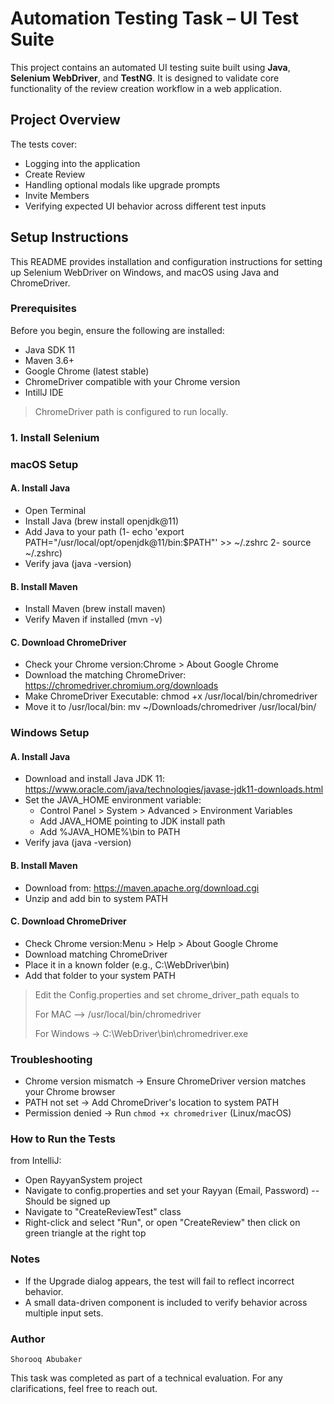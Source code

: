 # Automation Testing Task – UI Test Suite
This project contains an automated UI testing suite built using **Java**, **Selenium WebDriver**, and **TestNG**. It is designed to validate core functionality of the review creation workflow in a web application.

## Project Overview

The tests cover:

- Logging into the application
- Create Review
- Handling optional modals like upgrade prompts
- Invite Members
- Verifying expected UI behavior across different test inputs


## Setup Instructions
This README provides installation and configuration instructions for setting up Selenium WebDriver on Windows, and macOS using Java and ChromeDriver.

### Prerequisites

Before you begin, ensure the following are installed:

- Java SDK 11
- Maven 3.6+
- Google Chrome (latest stable)
- ChromeDriver compatible with your Chrome version
- IntillJ IDE

> ChromeDriver path is configured to run locally.

### 1. Install Selenium
### macOS Setup

#### A. Install Java
- Open Terminal
- Install Java (brew install openjdk@11)
- Add Java to your path (1- echo 'export PATH="/usr/local/opt/openjdk@11/bin:$PATH"' >> ~/.zshrc
  2- source ~/.zshrc)
- Verify java (java -version)

#### B. Install Maven
- Install Maven (brew install maven)
- Verify Maven if installed (mvn -v)

#### C. Download ChromeDriver
- Check your Chrome version:Chrome > About Google Chrome 
- Download the matching ChromeDriver:
https://chromedriver.chromium.org/downloads
- Make ChromeDriver Executable: chmod +x /usr/local/bin/chromedriver
- Move it to /usr/local/bin: mv ~/Downloads/chromedriver /usr/local/bin/


### Windows Setup

#### A. Install Java
- Download and install Java JDK 11:
  https://www.oracle.com/java/technologies/javase-jdk11-downloads.html
- Set the JAVA_HOME environment variable:
  - Control Panel > System > Advanced > Environment Variables 
  - Add JAVA_HOME pointing to JDK install path 
  - Add %JAVA_HOME%\bin to PATH
- Verify java (java -version)

#### B. Install Maven
- Download from: https://maven.apache.org/download.cgi
- Unzip and add bin to system PATH

#### C. Download ChromeDriver
- Check Chrome version:Menu > Help > About Google Chrome 
- Download matching ChromeDriver 
- Place it in a known folder (e.g., C:\WebDriver\bin)
- Add that folder to your system PATH

> Edit the Config.properties and set chrome_driver_path equals to
> 
>  For MAC  -->  /usr/local/bin/chromedriver
> 
>  For Windows -> C:\\WebDriver\\bin\\chromedriver.exe


### Troubleshooting

- Chrome version mismatch → Ensure ChromeDriver version matches your Chrome browser
- PATH not set → Add ChromeDriver's location to system PATH
- Permission denied → Run `chmod +x chromedriver` (Linux/macOS)

### How to Run the Tests
   
   from IntelliJ:
   - Open RayyanSystem project 
   - Navigate to config.properties and set your Rayyan (Email, Password) --Should be signed up
   - Navigate to "CreateReviewTest" class 
   - Right-click and select "Run", or open "CreateReview" then click on green triangle at the right top

### Notes
   - If the Upgrade dialog appears, the test will fail to reflect incorrect behavior.
   - A small data-driven component is included to verify behavior across multiple input sets.

### Author

    Shorooq Abubaker


This task was completed as part of a technical evaluation. For any clarifications, feel free to reach out.

